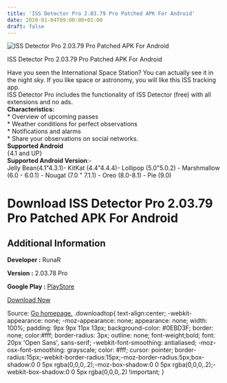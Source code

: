 ```yaml
---
title: 'ISS Detector Pro 2.03.79 Pro Patched APK For Android'
date: 2020-01-04T09:00:00+01:00
draft: false
---
```


![ISS Detector Pro 2.03.79 Pro Patched APK For Android](https://i0.wp.com/apkhome.net/wp-content/uploads/2020/01/ISS-Detector-Pro-2.03.79-Pro-Patched.png "ISS Detector Pro 2.03.79 Pro Patched APK For Android")

  

ISS Detector Pro 2.03.79 Pro Patched APK For Android

Have you seen the International Space Station? You can actually see it in the night sky. If you like space or astronomy, you will like this ISS tracking app.  
ISS Detector Pro includes the functionality of ISS Detector (free) with all extensions and no ads.  
**Characteristics:**  
\* Overview of upcoming passes  
\* Weather conditions for perfect observations  
\* Notifications and alarms  
\* Share your observations on social networks.  
**Supported Android**  
{4.1 and UP}  
**Supported Android Version**:-  
Jelly Bean(4.1"4.3.1)- KitKat (4.4"4.4.4)- Lollipop (5.0"5.0.2) - Marshmallow (6.0 - 6.0.1) - Nougat (7.0 " 7.1.1) - Oreo (8.0-8.1) - Pie (9.0)

Download ISS Detector Pro 2.03.79 Pro Patched APK For Android
=============================================================

Additional Information
----------------------

**Developer :** RunaR

**Version :** 2.03.78 Pro

**Google Play :** [PlayStore](https://play.google.com/store/apps/details?id=com.runar.issdetector.pro)

  

[Download Now](https://store4app.co/post/iss-detector-pro-2-03-79-pro-patched-apk-for-android_1578124100)

  
Source: [Go homepage.](https://store4app.co/post/iss-detector-pro-2-03-79-pro-patched-apk-for-android_1578124100) .downloadtop{ text-align:center; -webkit-appearance: none; -moz-appearance: none; appearance: none; width: 100%; padding: 9px 9px 11px 13px; background-color: #0EBD3F; border: none; color:#fff; border-radius: 3px; outline: none; font-weight;bold; font: 20px 'Open Sans', sans-serif; -webkit-font-smoothing: antialiased; -moz-osx-font-smoothing: grayscale; color: #fff; cursor: pointer; border-radius:15px;-webkit-border-radius:15px;-moz-border-radius:5px;box-shadow:0 0 5px rgba(0,0,0,.2);-moz-box-shadow:0 0 5px rgba(0,0,0,.2);-webkit-box-shadow:0 0 5px rgba(0,0,0,.2) !important; }